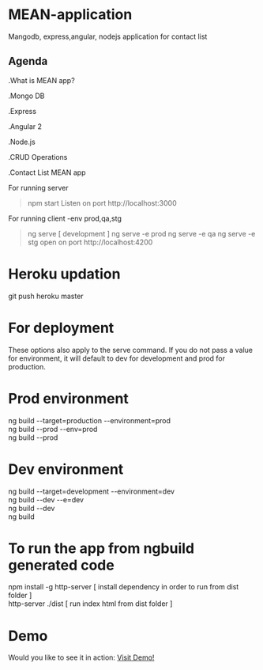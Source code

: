 # MEAN-application
Mangodb, express,angular, nodejs application for contact list


Agenda
------
.What is MEAN app?

.Mongo DB

.Express

.Angular 2

.Node.js

.CRUD Operations

.Contact List MEAN app

For running server
> npm start 
Listen on port http://localhost:3000

For running client -env prod,qa,stg
> ng serve [ development ]
> ng serve -e prod
> ng serve -e qa
> ng serve -e stg
open on port http://localhost:4200

# Heroku updation
git push heroku master


# For deployment
These options also apply to the serve command. If you do not pass a value for environment, it will default to dev for development and prod for production.

# Prod environment
ng build --target=production --environment=prod<br/>
ng build --prod --env=prod<br/>
ng build --prod<br/>
# Dev environment
ng build --target=development --environment=dev<br/>
ng build --dev --e=dev<br/>
ng build --dev<br/>
ng build<br/>
# To run the app from ngbuild generated code
npm install -g http-server [ install dependency in order to run from dist folder ]<br/>
http-server ./dist [ run index html from dist folder ]<br/>
# Demo
<p>Would you like to see it in action: <a href="https://damp-bastion-45968.herokuapp.com/" target="_blank">Visit Demo!</a></p>
